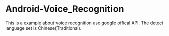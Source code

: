 # Android-Voice_Recognition
 This is a example about voice recognition use google offical API. The detect language set is Chinese(Traditional).
